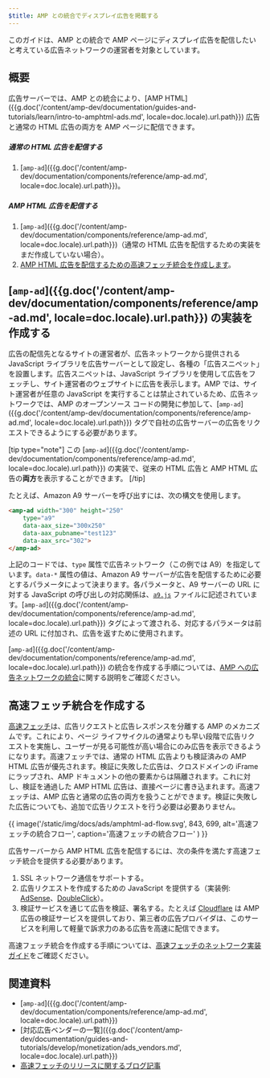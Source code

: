 ```yaml
---
$title: AMP との統合でディスプレイ広告を掲載する
---
```


このガイドは、AMP との統合で AMP ページにディスプレイ広告を配信したいと考えている広告ネットワークの運営者を対象としています。

## 概要

広告サーバーでは、AMP との統合により、[AMP HTML]({{g.doc('/content/amp-dev/documentation/guides-and-tutorials/learn/intro-to-amphtml-ads.md', locale=doc.locale).url.path}}) 広告と通常の HTML 広告の両方を AMP ページに配信できます。

##### 通常の HTML 広告を配信する

1. [`amp-ad`]({{g.doc('/content/amp-dev/documentation/components/reference/amp-ad.md', locale=doc.locale).url.path}})。

##### AMP HTML 広告を配信する

1. [`amp-ad`]({{g.doc('/content/amp-dev/documentation/components/reference/amp-ad.md', locale=doc.locale).url.path}})（通常の HTML 広告を配信するための実装をまだ作成していない場合）。
2. [AMP HTML 広告を配信するための高速フェッチ統合を作成します](#creating-a-fast-fetch-integration)。

## [`amp-ad`]({{g.doc('/content/amp-dev/documentation/components/reference/amp-ad.md', locale=doc.locale).url.path}}) の実装を作成する

広告の配信先となるサイトの運営者が、広告ネットワークから提供される JavaScript ライブラリを広告サーバーとして設定し、各種の「広告スニペット」を設置します。広告スニペットは、JavaScript ライブラリを使用して広告をフェッチし、サイト運営者のウェブサイトに広告を表示します。AMP では、サイト運営者が任意の JavaScript を実行することは禁止されているため、広告ネットワークでは、AMP のオープンソース コードの開発に参加して、[`amp-ad`]({{g.doc('/content/amp-dev/documentation/components/reference/amp-ad.md', locale=doc.locale).url.path}}) タグで自社の広告サーバーの広告をリクエストできるようにする必要があります。

[tip type="note"]
この [`amp-ad`]({{g.doc('/content/amp-dev/documentation/components/reference/amp-ad.md', locale=doc.locale).url.path}}) の実装で、従来の HTML 広告と AMP HTML 広告の**両方**を表示することができます。
[/tip]

たとえば、Amazon A9 サーバーを呼び出すには、次の構文を使用します。

```html
<amp-ad width="300" height="250"
    type="a9"
    data-aax_size="300x250"
    data-aax_pubname="test123"
    data-aax_src="302">
</amp-ad>
```

上記のコードでは、`type` 属性で広告ネットワーク（この例では A9）を指定しています。`data-*` 属性の値は、Amazon A9 サーバーが広告を配信するために必要とするパラメータによって決まります。各パラメータと、A9 サーバーの URL に対する JavaScript の呼び出しの対応関係は、[`a9.js`](https://github.com/ampproject/amphtml/blob/master/ads/a9.js) ファイルに記述されています。[`amp-ad`]({{g.doc('/content/amp-dev/documentation/components/reference/amp-ad.md', locale=doc.locale).url.path}}) タグによって渡される、対応するパラメータは前述の URL に付加され、広告を返すために使用されます。

[`amp-ad`]({{g.doc('/content/amp-dev/documentation/components/reference/amp-ad.md', locale=doc.locale).url.path}}) の統合を作成する手順については、[AMP への広告ネットワークの統合](https://github.com/ampproject/amphtml/blob/master/ads/README.md)に関する説明をご確認ください。

## 高速フェッチ統合を作成する

[高速フェッチ](https://blog.amp.dev/2017/08/21/even-faster-loading-ads-in-amp/)は、広告リクエストと広告レスポンスを分離する AMP のメカニズムです。これにより、ページ ライフサイクルの通常よりも早い段階で広告リクエストを実施し、ユーザーが見る可能性が高い場合にのみ広告を表示できるようになります。高速フェッチでは、通常の HTML 広告よりも検証済みの AMP HTML 広告が優先されます。検証に失敗した広告は、クロスドメインの iFrame にラップされ、AMP ドキュメントの他の要素からは隔離されます。これに対し、検証を通過した AMP HTML 広告は、直接ページに書き込まれます。高速フェッチは、AMP 広告と通常の広告の両方を扱うことができます。検証に失敗した広告についても、追加で広告リクエストを行う必要は必要ありません。

{{ image('/static/img/docs/ads/amphtml-ad-flow.svg', 843, 699, alt='高速フェッチの統合フロー', caption='高速フェッチの統合フロー' ) }}

広告サーバーから AMP HTML 広告を配信するには、次の条件を満たす高速フェッチ統合を提供する必要があります。

1. SSL ネットワーク通信をサポートする。
1. 広告リクエストを作成するための JavaScript を提供する（実装例: [AdSense](https://github.com/ampproject/amphtml/tree/master/extensions/amp-ad-network-adsense-impl)、[DoubleClick](https://github.com/ampproject/amphtml/tree/master/extensions/amp-ad-network-doubleclick-impl)）。
1. 検証サービスを通じて広告を検証、署名する。たとえば [Cloudflare](https://blog.cloudflare.com/firebolt/) は AMP 広告の検証サービスを提供しており、第三者の広告プロバイダは、このサービスを利用して軽量で訴求力のある広告を高速に配信できます。

高速フェッチ統合を作成する手順については、[高速フェッチのネットワーク実装ガイド](https://github.com/ampproject/amphtml/blob/master/ads/google/a4a/docs/Network-Impl-Guide.md)をご確認ください。

## 関連資料

*   [`amp-ad`]({{g.doc('/content/amp-dev/documentation/components/reference/amp-ad.md', locale=doc.locale).url.path}})
*   [対応広告ベンダーの一覧]({{g.doc('/content/amp-dev/documentation/guides-and-tutorials/develop/monetization/ads_vendors.md', locale=doc.locale).url.path}})
*   [高速フェッチのリリースに関するブログ記事](https://blog.amp.dev/2017/08/21/even-faster-loading-ads-in-amp/)
